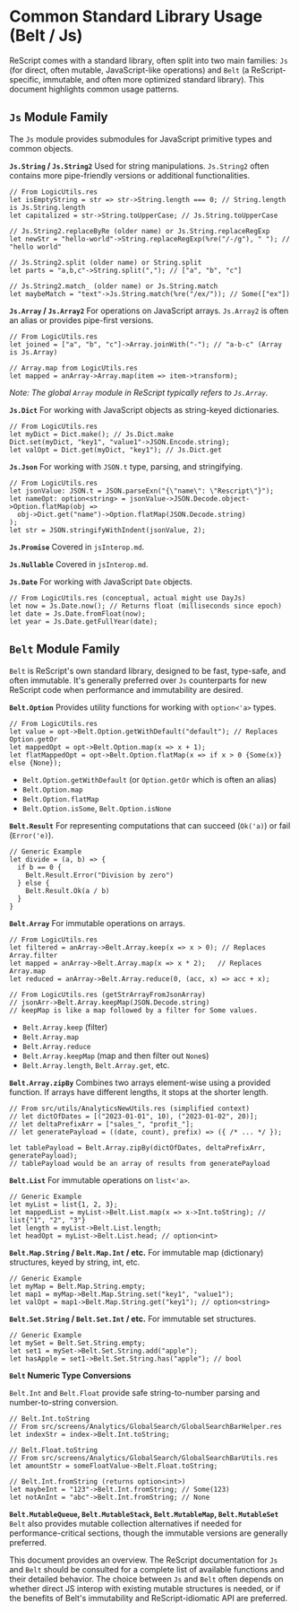 # Common Standard Library Usage (Belt / Js)

ReScript comes with a standard library, often split into two main families: `Js` (for direct, often mutable, JavaScript-like operations) and `Belt` (a ReScript-specific, immutable, and often more optimized standard library). This document highlights common usage patterns.

## `Js` Module Family

The `Js` module provides submodules for JavaScript primitive types and common objects.

**`Js.String` / `Js.String2`**
Used for string manipulations. `Js.String2` often contains more pipe-friendly versions or additional functionalities.

```rescript
// From LogicUtils.res
let isEmptyString = str => str->String.length === 0; // String.length is Js.String.length
let capitalized = str->String.toUpperCase; // Js.String.toUpperCase

// Js.String2.replaceByRe (older name) or Js.String.replaceRegExp
let newStr = "hello-world"->String.replaceRegExp(%re("/-/g"), " "); // "hello world"

// Js.String2.split (older name) or String.split
let parts = "a,b,c"->String.split(","); // ["a", "b", "c"]

// Js.String2.match_ (older name) or Js.String.match
let maybeMatch = "text"->Js.String.match(%re("/ex/")); // Some(["ex"])
```

**`Js.Array` / `Js.Array2`**
For operations on JavaScript arrays. `Js.Array2` is often an alias or provides pipe-first versions.

```rescript
// From LogicUtils.res
let joined = ["a", "b", "c"]->Array.joinWith("-"); // "a-b-c" (Array is Js.Array)

// Array.map from LogicUtils.res
let mapped = anArray->Array.map(item => item->transform);
```

_Note: The global `Array` module in ReScript typically refers to `Js.Array`._

**`Js.Dict`**
For working with JavaScript objects as string-keyed dictionaries.

```rescript
// From LogicUtils.res
let myDict = Dict.make(); // Js.Dict.make
Dict.set(myDict, "key1", "value1"->JSON.Encode.string);
let valOpt = Dict.get(myDict, "key1"); // Js.Dict.get
```

**`Js.Json`**
For working with `JSON.t` type, parsing, and stringifying.

```rescript
// From LogicUtils.res
let jsonValue: JSON.t = JSON.parseExn("{\"name\": \"Rescript\"}");
let nameOpt: option<string> = jsonValue->JSON.Decode.object->Option.flatMap(obj =>
  obj->Dict.get("name")->Option.flatMap(JSON.Decode.string)
);
let str = JSON.stringifyWithIndent(jsonValue, 2);
```

**`Js.Promise`**
Covered in `jsInterop.md`.

**`Js.Nullable`**
Covered in `jsInterop.md`.

**`Js.Date`**
For working with JavaScript `Date` objects.

```rescript
// From LogicUtils.res (conceptual, actual might use DayJs)
let now = Js.Date.now(); // Returns float (milliseconds since epoch)
let date = Js.Date.fromFloat(now);
let year = Js.Date.getFullYear(date);
```

## `Belt` Module Family

`Belt` is ReScript's own standard library, designed to be fast, type-safe, and often immutable. It's generally preferred over `Js` counterparts for new ReScript code when performance and immutability are desired.

**`Belt.Option`**
Provides utility functions for working with `option<'a>` types.

```rescript
// From LogicUtils.res
let value = opt->Belt.Option.getWithDefault("default"); // Replaces Option.getOr
let mappedOpt = opt->Belt.Option.map(x => x + 1);
let flatMappedOpt = opt->Belt.Option.flatMap(x => if x > 0 {Some(x)} else {None});
```

- `Belt.Option.getWithDefault` (or `Option.getOr` which is often an alias)
- `Belt.Option.map`
- `Belt.Option.flatMap`
- `Belt.Option.isSome`, `Belt.Option.isNone`

**`Belt.Result`**
For representing computations that can succeed (`Ok('a)`) or fail (`Error('e)`).

```rescript
// Generic Example
let divide = (a, b) => {
  if b == 0 {
    Belt.Result.Error("Division by zero")
  } else {
    Belt.Result.Ok(a / b)
  }
}
```

**`Belt.Array`**
For immutable operations on arrays.

```rescript
// From LogicUtils.res
let filtered = anArray->Belt.Array.keep(x => x > 0); // Replaces Array.filter
let mapped = anArray->Belt.Array.map(x => x * 2);   // Replaces Array.map
let reduced = anArray->Belt.Array.reduce(0, (acc, x) => acc + x);

// From LogicUtils.res (getStrArrayFromJsonArray)
// jsonArr->Belt.Array.keepMap(JSON.Decode.string)
// keepMap is like a map followed by a filter for Some values.
```

- `Belt.Array.keep` (filter)
- `Belt.Array.map`
- `Belt.Array.reduce`
- `Belt.Array.keepMap` (map and then filter out `None`s)
- `Belt.Array.length`, `Belt.Array.get`, etc.

**`Belt.Array.zipBy`**
Combines two arrays element-wise using a provided function. If arrays have different lengths, it stops at the shorter length.

```rescript
// From src/utils/AnalyticsNewUtils.res (simplified context)
// let dictOfDates = [("2023-01-01", 10), ("2023-01-02", 20)];
// let deltaPrefixArr = ["sales_", "profit_"];
// let generatePayload = ((date, count), prefix) => ({ /* ... */ });

let tablePayload = Belt.Array.zipBy(dictOfDates, deltaPrefixArr, generatePayload);
// tablePayload would be an array of results from generatePayload
```

**`Belt.List`**
For immutable operations on `list<'a>`.

```rescript
// Generic Example
let myList = list{1, 2, 3};
let mappedList = myList->Belt.List.map(x => x->Int.toString); // list{"1", "2", "3"}
let length = myList->Belt.List.length;
let headOpt = myList->Belt.List.head; // option<int>
```

**`Belt.Map.String` / `Belt.Map.Int` / etc.**
For immutable map (dictionary) structures, keyed by string, int, etc.

```rescript
// Generic Example
let myMap = Belt.Map.String.empty;
let map1 = myMap->Belt.Map.String.set("key1", "value1");
let valOpt = map1->Belt.Map.String.get("key1"); // option<string>
```

**`Belt.Set.String` / `Belt.Set.Int` / etc.**
For immutable set structures.

```rescript
// Generic Example
let mySet = Belt.Set.String.empty;
let set1 = mySet->Belt.Set.String.add("apple");
let hasApple = set1->Belt.Set.String.has("apple"); // bool
```

**`Belt` Numeric Type Conversions**

`Belt.Int` and `Belt.Float` provide safe string-to-number parsing and number-to-string conversion.

```rescript
// Belt.Int.toString
// From src/screens/Analytics/GlobalSearch/GlobalSearchBarHelper.res
let indexStr = index->Belt.Int.toString;

// Belt.Float.toString
// From src/screens/Analytics/GlobalSearch/GlobalSearchBarUtils.res
let amountStr = someFloatValue->Belt.Float.toString;

// Belt.Int.fromString (returns option<int>)
let maybeInt = "123"->Belt.Int.fromString; // Some(123)
let notAnInt = "abc"->Belt.Int.fromString; // None
```

**`Belt.MutableQueue`, `Belt.MutableStack`, `Belt.MutableMap`, `Belt.MutableSet`**
`Belt` also provides mutable collection alternatives if needed for performance-critical sections, though the immutable versions are generally preferred.

This document provides an overview. The ReScript documentation for `Js` and `Belt` should be consulted for a complete list of available functions and their detailed behavior. The choice between `Js` and `Belt` often depends on whether direct JS interop with existing mutable structures is needed, or if the benefits of Belt's immutability and ReScript-idiomatic API are preferred.

